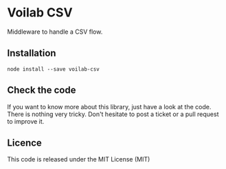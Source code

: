 Voilab CSV
====================

Middleware to handle a CSV flow.

## Installation

```
node install --save voilab-csv
```

## Check the code

If you want to know more about this library, just have a look at the code. There is nothing very tricky.
Don't hesitate to post a ticket or a pull request to improve it.

## Licence

This code is released under the MIT License (MIT)